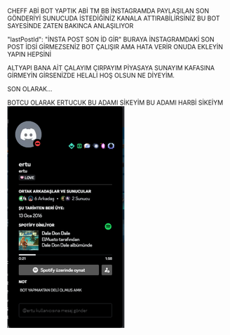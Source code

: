 CHEFF ABİ BOT YAPTIK ABİ TM BB
İNSTAGRAMDA PAYLAŞILAN SON GÖNDERİYİ SUNUCUDA İSTEDİĞİNİZ KANALA ATTIRABİLİRSİNİZ BU BOT SAYESİNDE ZATEN BAKINCA ANLAŞILIYOR 

 "lastPostId": "İNSTA POST SON İD GİR"  BURAYA İNSTAGRAMDAKİ SON POST İDSİ GİRMEZSENİZ BOT ÇALIŞIR AMA HATA VERİR ONUDA EKLEYİN YAPIN HEPSİNİ 

 ALTYAPI BANA AİT ÇALAYIM ÇIRPAYIM PİYASAYA SUNAYIM KAFASINA GİRMEYİN GİRSENİZDE HELALİ HOŞ OLSUN NE DİYEYİM.

 SON OLARAK...

 BOTCU OLARAK ERTUCUK BU ADAMI SİKEYİM BU ADAMI HARBİ SİKEİYM 
 ![alt text](image.png)